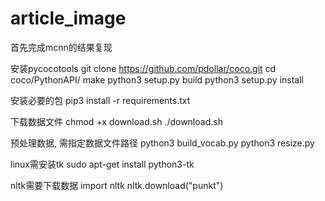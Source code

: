 # article_image
首先完成mcnn的结果复现

安装pycocotools
git clone https://github.com/pdollar/coco.git
cd coco/PythonAPI/
make
python3 setup.py build
python3 setup.py install

安装必要的包
pip3 install -r requirements.txt

下载数据文件
chmod +x download.sh
./download.sh

预处理数据, 需指定数据文件路径
python3 build_vocab.py
python3 resize.py

linux需安装tk
sudo apt-get install python3-tk

nltk需要下载数据
import nltk
nltk.download("punkt")



